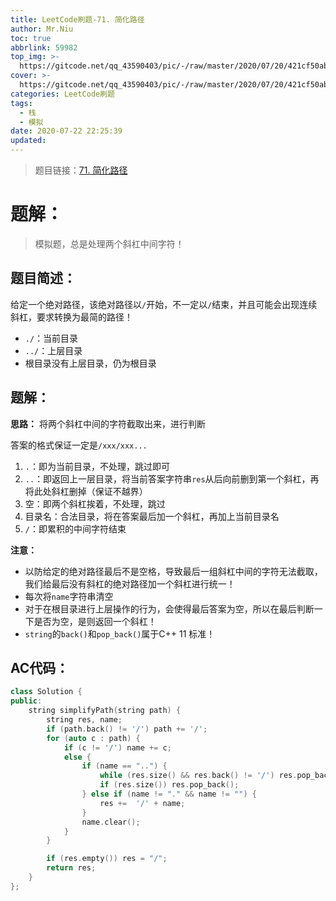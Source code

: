 ```yaml
---
title: LeetCode刷题-71. 简化路径
author: Mr.Niu
toc: true
abbrlink: 59982
top_img: >-
  https://gitcode.net/qq_43590403/pic/-/raw/master/2020/07/20/421cf50ab9899709c3165b33accdfa0c.png
cover: >-
  https://gitcode.net/qq_43590403/pic/-/raw/master/2020/07/20/421cf50ab9899709c3165b33accdfa0c.png
categories: LeetCode刷题
tags:
  - 栈
  - 模拟
date: 2020-07-22 22:25:39
updated:
---
```


















> 题目链接：[71. 简化路径](https://leetcode-cn.com/problems/simplify-path/)



# 题解：



> 模拟题，总是处理两个斜杠中间字符！



## 题目简述：

给定一个绝对路径，该绝对路径以`/`开始，不一定以`/`结束，并且可能会出现连续斜杠，要求转换为最简的路径！

- `./`：当前目录
- `../`：上层目录
- 根目录没有上层目录，仍为根目录



## 题解：

**思路：** 将两个斜杠中间的字符截取出来，进行判断

答案的格式保证一定是`/xxx/xxx...`

1. `.`：即为当前目录，不处理，跳过即可
2. `..`：即返回上一层目录，将当前答案字符串`res`从后向前删到第一个斜杠，再将此处斜杠删掉（保证不越界）
3. 空：即两个斜杠挨着，不处理，跳过
4. 目录名：合法目录，将在答案最后加一个斜杠，再加上当前目录名
5. `/`：即累积的中间字符结束

**注意：** 

- 以防给定的绝对路径最后不是空格，导致最后一组斜杠中间的字符无法截取，我们给最后没有斜杠的绝对路径加一个斜杠进行统一！
- 每次将`name`字符串清空
- 对于在根目录进行上层操作的行为，会使得最后答案为空，所以在最后判断一下是否为空，是则返回一个斜杠！
- `string`的`back()`和`pop_back()`属于C++ 11 标准！

## AC代码：



```c++
class Solution {
public:
    string simplifyPath(string path) {
        string res, name;
        if (path.back() != '/') path += '/';
        for (auto c : path) {
            if (c != '/') name += c;
            else {
                if (name == "..") {
                    while (res.size() && res.back() != '/') res.pop_back();
                    if (res.size()) res.pop_back();
                } else if (name != "." && name != "") {
                    res +=  '/' + name;
                }
                name.clear();
            }
        }

        if (res.empty()) res = "/";
        return res;
    }
};
```



